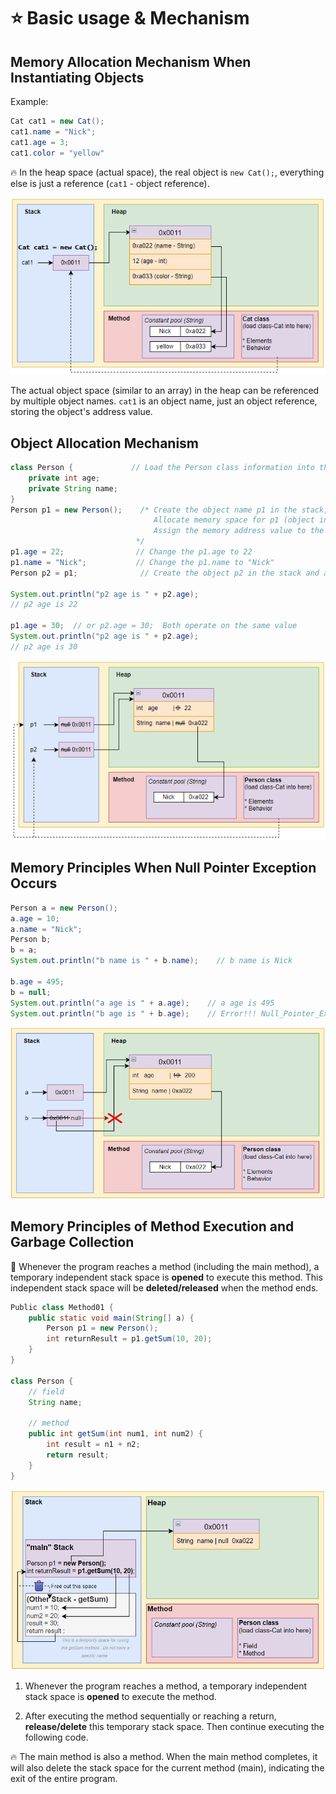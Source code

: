 # ⭐ Basic usage & Mechanism

## Memory Allocation Mechanism When Instantiating Objects

Example:

```java
Cat cat1 = new Cat();
cat1.name = "Nick"; 
cat1.age = 3;
cat1.color = "yellow"
```

🔥 In the heap space (actual space), the real object is `new Cat();`, everything else is just a reference (`cat1` - object reference).

![1](image/1.png)

The actual object space (similar to an array) in the heap can be referenced by multiple object names.
`cat1` is an object name, just an object reference, storing the object's address value.

## Object Allocation Mechanism

```java
class Person {             // Load the Person class information into the method area
    private int age;
    private String name;
}
Person p1 = new Person();    /* Create the object name p1 in the stack, at this point its value is null.
                                Allocate memory space for p1 (object instantiation) in the heap, including the corresponding Person field. At this point, the attribute values are default.
                                Assign the memory address value to the object p1. p1 points to the object.
                            */
p1.age = 22;                // Change the p1.age to 22
p1.name = "Nick";           // Change the p1.name to "Nick"
Person p2 = p1;              // Create the object p2 in the stack and assign the address value of p1 to p2. (p2 does not create new memory space; its address value is p1)

System.out.println("p2 age is " + p2.age);
// p2 age is 22

p1.age = 30;  // or p2.age = 30;  Both operate on the same value
System.out.println("p2 age is " + p2.age);
// p2 age is 30
```

![2](image/2.png)

## Memory Principles When Null Pointer Exception Occurs

```java
Person a = new Person();
a.age = 10;
a.name = "Nick";
Person b;
b = a;
System.out.println("b name is " + b.name);    // b name is Nick

b.age = 495;
b = null;    
System.out.println("a age is " + a.age);    // a age is 495
System.out.println("b age is " + b.age);    // Error!!! Null_Pointer_Exception, compiles successfully but an exception will occur.
```

![image4](image/3.png)

## Memory Principles of Method Execution and Garbage Collection

📌 Whenever the program reaches a method (including the main method), a temporary independent stack space is **opened** to execute this method.
This independent stack space will be **deleted/released** when the method ends.

```java
Public class Method01 {
    public static void main(String[] a) {
        Person p1 = new Person();
        int returnResult = p1.getSum(10, 20);  
    }
}

class Person {
    // field
    String name;

    // method
    public int getSum(int num1, int num2) {
        int result = n1 + n2;
        return result;
    }
}
```

![4](image/4.png)
1. Whenever the program reaches a method, a temporary independent stack space is **opened** to execute the method.

2. After executing the method sequentially or reaching a return, **release/delete** this temporary stack space. Then continue executing the following code.

🔥 The main method is also a method. When the main method completes, it will also delete the stack space for the current method (main), indicating the exit of the entire program.